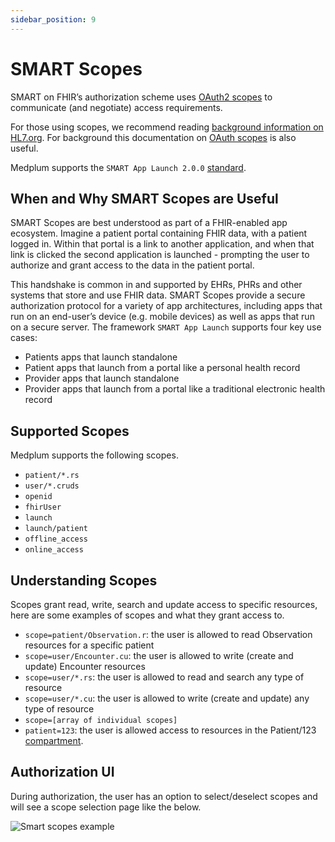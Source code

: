 ```yaml
---
sidebar_position: 9
---
```


# SMART Scopes

SMART on FHIR’s authorization scheme uses [OAuth2 scopes](https://oauth.net/2/scope/) to communicate (and negotiate) access requirements.

For those using scopes, we recommend reading [background information on HL7.org](http://hl7.org/fhir/smart-app-launch/scopes-and-launch-context.html). For background this documentation on [OAuth scopes](https://auth0.com/docs/get-started/apis/scopes) is also useful.

Medplum supports the `SMART App Launch 2.0.0` [standard](https://hl7.org/fhir/smart-app-launch/).

## When and Why SMART Scopes are Useful

SMART Scopes are best understood as part of a FHIR-enabled app ecosystem. Imagine a patient portal containing FHIR data, with a patient logged in. Within that portal is a link to another application, and when that link is clicked the second application is launched - prompting the user to authorize and grant access to the data in the patient portal.

This handshake is common in and supported by EHRs, PHRs and other systems that store and use FHIR data. SMART Scopes provide a secure authorization protocol for a variety of app architectures, including apps that run on an end-user’s device (e.g. mobile devices) as well as apps that run on a secure server. The framework `SMART App Launch` supports four key use cases:

- Patients apps that launch standalone
- Patient apps that launch from a portal like a personal health record
- Provider apps that launch standalone
- Provider apps that launch from a portal like a traditional electronic health record

## Supported Scopes

Medplum supports the following scopes.

- `patient/*.rs`
- `user/*.cruds`
- `openid`
- `fhirUser`
- `launch`
- `launch/patient`
- `offline_access`
- `online_access`

## Understanding Scopes

Scopes grant read, write, search and update access to specific resources, here are some examples of scopes and what they grant access to.

- `scope=patient/Observation.r`: the user is allowed to read Observation resources for a specific patient
- `scope=user/Encounter.cu`: the user is allowed to write (create and update) Encounter resources
- `scope=user/*.rs`: the user is allowed to read and search any type of resource
- `scope=user/*.cu`: the user is allowed to write (create and update) any type of resource
- `scope=[array of individual scopes]`
- `patient=123`: the user is allowed access to resources in the Patient/123 [compartment](http://hl7.org/fhir/R4B/compartmentdefinition.html).

## Authorization UI

During authorization, the user has an option to select/deselect scopes and will see a scope selection page like the below.

![Smart scopes example](/img/auth/smart-scopes.png)
